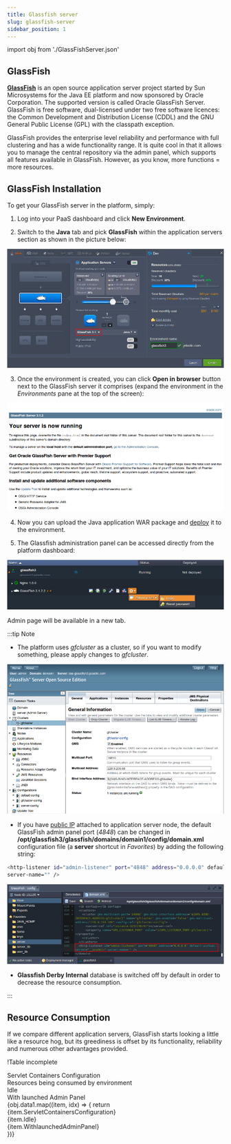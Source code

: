 ```yaml
---
title: Glassfish server
slug: glassfish-server
sidebar_position: 1
---
```


import obj from './GlassFishServer.json'

## GlassFish

[**GlassFish**](https://cloudmydc.com/) is an open source application server project started by Sun Microsystems for the Java EE platform and now sponsored by Oracle Corporation. The supported version is called Oracle GlassFish Server. GlassFish is free software, dual-licensed under two free software licences: the Common Development and Distribution License (CDDL) and the GNU General Public License (GPL) with the classpath exception.

GlassFish provides the enterprise level reliability and performance with full clustering and has a wide functionality range. It is quite cool in that it allows you to manage the central repository via the admin panel, which supports all features available in GlassFish. However, as you know, more functions = more resources.

## GlassFish Installation

To get your GlassFish server in the platform, simply:

1. Log into your PaaS dashboard and click **New Environment**.

2. Switch to the **Java** tab and pick **GlassFish** within the application servers section as shown in the picture below:

<div style={{
    display:'flex',
    justifyContent: 'center',
    margin: '0 0 1rem 0'
}}>

![Locale Dropdown](./img/GlassFishServer/01wizard.png)

</div>

3. Once the environment is created, you can click **Open in browser** button next to the GlassFish server it comprises (expand the environment in the _Environments_ pane at the top of the screen):

<div style={{
    display:'flex',
    justifyContent: 'center',
    margin: '0 0 1rem 0'
}}>

![Locale Dropdown](./img/GlassFishServer/02serv-run.png)

</div>

4. Now you can upload the Java application WAR package and [deploy](https://cloudmydc.com/) it to the environment.

5. The Glassfish administration panel can be accessed directly from the platform dashboard:

<div style={{
    display:'flex',
    justifyContent: 'center',
    margin: '0 0 1rem 0'
}}>

![Locale Dropdown](./img/GlassFishServer/03dash.png)

</div>

Admin page will be available in a new tab.

:::tip Note

- The platform uses _gfcluster_ as a cluster, so if you want to modify something, please apply changes to _gfcluster_.

<div style={{
    display:'flex',
    justifyContent: 'center',
    margin: '0 0 1rem 0'
}}>

![Locale Dropdown](./img/GlassFishServer/04admin.png)

</div>

- If you have [public IP](/docs/ApplicationSetting/External%20Access%20To%20Applications/Public%20IP) attached to application server node, the default GlassFish admin panel port (_4848_) can be changed in **/opt/glassfish3/glassfish/domains/domain1/config/domain.xml** configuration file (a **server** shortcut in _Favorites_) by adding the following string:

```bash
<http-listener id="admin-listener" port="4848" address="0.0.0.0" default-virtual-server="__asadmin"
server-name="" />
```

<div style={{
    display:'flex',
    justifyContent: 'center',
    margin: '0 0 1rem 0'
}}>

![Locale Dropdown](./img/GlassFishServer/05config.png)

</div>

- **Glassfish Derby Internal** database is switched off by default in order to decrease the resource consumption.

:::

## Resource Consumption

If we compare different application servers, GlassFish starts looking a little like a resource hog, but its greediness is offset by its functionality, reliability and numerous other advantages provided.

!Table incomplete

<div style={{
        width: '100%',
        margin: '0 0 5rem 0',
        borderRadius: '7px',
        overflow: 'hidden',
    }} >
    <div>
        <div style={{
            width: '100%',
            height: 'auto',
            border: '1px solid var(--ifm-toc-border-color)',
            display: 'grid', 
            fontWeight: '500',
            color: 'var(--table-color-primary)',
            background: 'var(--table-bg-primary-t2)', 
            gridTemplateColumns: '1fr 3fr',
            overflow: 'hidden',
        }}>
            <div style={{
                display: 'flex', 
                alignItems: 'center', 
                justifyContent: 'center',
                padding: '20px',
                wordBreak: 'break-word',
                borderRight: '1px solid var(--ifm-toc-border-color)',
            }}>
                Servlet Containers Configuration
            </div>
            <div style={{
                    width: '100%',
                    height: 'auto',
                    border: '1px solid var(--ifm-toc-border-color)',
                    display: 'grid', 
                    fontWeight: '500',
                    color: 'var(--table-color-primary)',
                    background: 'var(--table-bg-primary-t2)', 
                    gridTemplateColumns: '1fr',
                    overflow: 'hidden',
                }}>
                <div style={{
                    display: 'flex', 
                    alignItems: 'center', 
                    justifyContent: 'center',
                    padding: '20px',
                    borderRight: '1px solid var(--ifm-toc-border-color)',
                    wordBreak: 'break-word'
                }}>
                    Resources being consumed by environment
                </div>
                <div style={{
                    width: '100%',
                    height: 'auto',
                    border: '1px solid var(--ifm-toc-border-color)',
                    display: 'grid', 
                    fontWeight: '500',
                    color: 'var(--table-color-primary)',
                    background: 'var(--table-bg-primary-t2)', 
                    gridTemplateColumns: '1fr 1fr',
                    overflow: 'hidden',
                }}> 
                <div style={{
                    display: 'flex', 
                    alignItems: 'center', 
                    justifyContent: 'center',
                    padding: '20px',
                    borderRight: '1px solid var(--ifm-toc-border-color)',
                    wordBreak: 'break-word'
                }}>
                Idle
                </div>
                <div style={{
                    display: 'flex', 
                    alignItems: 'center', 
                    justifyContent: 'center',
                    padding: '20px',
                    borderRight: '1px solid var(--ifm-toc-border-color)',
                    wordBreak: 'break-word'
                }}>
                    With launched Admin Panel
                </div> 
                </div>
            </div>
        </div>
        {obj.data1.map((item, idx) => {
          return <div key={idx} style={{
            width: '100%',
            height: 'auto',
            border: '1px solid var(--ifm-toc-border-color)',
            display: 'grid', 
            gridTemplateColumns: '1fr 2fr 1fr',
            fontWeight: '400',
        }}>
            <div style={{
                padding: '20px',
                borderRight: '1px solid var(--ifm-toc-border-color)',
                background: 'var(--table-bg-primary-t1)',
                display: 'flex', 
                alignItems: 'center', 
                justifyContent: 'flex-start',
                wordBreak: 'break-all',
                padding: '20px',
            }}>
                {item.ServletContainersConfiguration}
            </div>
            <div style={{
                padding: '20px',
                wordBreak: 'break-all'
            }}>
                {item.Idle}
            </div>
            <div style={{
                wordBreak: 'break-all',
                 padding: '20px',
            }}>
                {item.WithlaunchedAdminPanel}
            </div>
        </div> 
        })}
    </div> 
</div>
